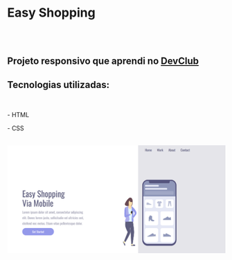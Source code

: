 <h1>Easy Shopping</h1>
<br>
<br>
<h2>Projeto responsivo que aprendi no <a href="https://rodolfomori.com.br/devclub/">DevClub</a></h2>
<h2>Tecnologias utilizadas:</h2>
<br>
<p>- HTML</p>
<p>- CSS</p>

<br>
<img src="https://github.com/NetoDamasceno/easy-shopping-devclub/blob/main/assets/desktop.png?raw=true">
